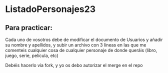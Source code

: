 # ListadoPersonajes23

 ## Para practicar:
Cada uno de vosotros debe de modificar el documento de Usuarios y añadir su nombre y apellidos, y subir un archivo con 3 líneas en las que me comenteis cualquier cosa de cualquier personaje de donde queráis (libro, juego, serie, película, etc)

Debéis hacerlo vía fork, y yo os debo autorizar el merge en el repo

